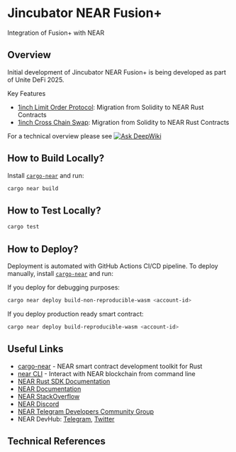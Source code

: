 # Jincubator NEAR Fusion+

Integration of Fusion+ with NEAR

## Overview

Initial development of Jincubator NEAR Fusion+ is being developed as part of Unite DeFi 2025.

Key Features

- [1inch Limit Order Protocol](https://github.com/1inch/limit-order-protocol): Migration from Solidity to NEAR Rust Contracts
- [1inch Cross Chain Swap](https://github.com/1inch/cross-chain-swap): Migration from Solidity to NEAR Rust Contracts

For a technical overview please see [![Ask DeepWiki](https://deepwiki.com/badge.svg)](https://deepwiki.com/jincubator-united-defi-2025/near-fusion-plus)

## How to Build Locally?

Install [`cargo-near`](https://github.com/near/cargo-near) and run:

```bash
cargo near build
```

## How to Test Locally?

```bash
cargo test
```

## How to Deploy?

Deployment is automated with GitHub Actions CI/CD pipeline.
To deploy manually, install [`cargo-near`](https://github.com/near/cargo-near) and run:

If you deploy for debugging purposes:

```bash
cargo near deploy build-non-reproducible-wasm <account-id>
```

If you deploy production ready smart contract:

```bash
cargo near deploy build-reproducible-wasm <account-id>
```

## Useful Links

- [cargo-near](https://github.com/near/cargo-near) - NEAR smart contract development toolkit for Rust
- [near CLI](https://near.cli.rs) - Interact with NEAR blockchain from command line
- [NEAR Rust SDK Documentation](https://docs.near.org/sdk/rust/introduction)
- [NEAR Documentation](https://docs.near.org)
- [NEAR StackOverflow](https://stackoverflow.com/questions/tagged/nearprotocol)
- [NEAR Discord](https://near.chat)
- [NEAR Telegram Developers Community Group](https://t.me/neardev)
- NEAR DevHub: [Telegram](https://t.me/neardevhub), [Twitter](https://twitter.com/neardevhub)

## Technical References
